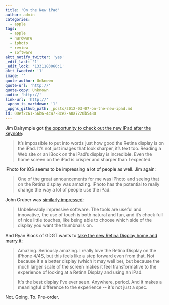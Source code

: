 ```yaml
---
title: 'On the New iPad'
author: admin
categories:
  - apple
tags:
  - apple
  - hardware
  - iphoto
  - review
  - software
aktt_notify_twitter: 'yes'
_edit_last: '1'
_edit_lock: '1331183060:1'
aktt_tweeted: '1'
image: ''
quote-author: Unknown
quote-url: 'http://'
quote-copy: Unknown
audio: 'http://'
link-url: 'http://'
_wpcom_is_markdown: '1'
_wpghs_github_path: _posts/2012-03-07-on-the-new-ipad.md
id: 00ef2c61-56b6-4c47-8ce2-a8a7220b5480
---
```

<p>Jim Dalrymple got <a href="http://www.loopinsight.com/2012/03/07/a-few-minutes-with-the-new-ipad/">the opportunity to check out the new iPad after the keynote</a>:</p>
<blockquote><p>
  It’s impossible to put into words just how good the Retina display is on the iPad. It’s not just images that look sharper, it’s text too. Reading a Web site or an iBook on the iPad’s display is incredible. Even the home screen on the iPad is crisper and sharper than I expected.
</p></blockquote>
<p>iPhoto for iOS seems to be impressing a lot of people as well. Jim again:</p>
<blockquote><p>
  One of the great announcements for me was iPhoto and seeing that on the Retina display was amazing. iPhoto has the potential to really change the way a lot of people use the iPad.
</p></blockquote>
<p>John Gruber was <a href="http://daringfireball.net/linked/2012/03/07/iphoto-for-ios">similarly impressed</a>:</p>
<blockquote><p>
  Unbelievably impressive software. The tools are useful and innovative, the use of touch is both natural and fun, and it’s chock full of nice little touches, like being able to choose which side of the display you want the thumbnails on.
</p></blockquote>
<p>And Ryan Block of GDGT wants to <a href="http://gdgt.com/discuss/ipad-3rd-gen-first-impressions-169l/">take the new Retina Display home and marry it</a>:</p>
<blockquote><p>
  Amazing. Seriously amazing. I really love the Retina Display on the iPhone 4/4S, but this feels like a step forward even from that. Not because it's a better display (which it may well be), but because the much larger scale of the screen makes it feel transformative to the experience of looking at a Retina Display and using an iPad.</p>
<p>  It's the best display I've ever seen. Anywhere, period. And it makes a meaningful difference to the experience -- it's not just a spec.
</p></blockquote>
<p>Not. Going. To. Pre-order.</p>
